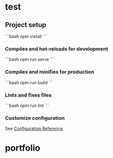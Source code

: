 # test

## Project setup
\`\`\`bash
npm install
\`\`\`

### Compiles and hot-reloads for development
\`\`\`bash
npm run serve
\`\`\`

### Compiles and minifies for production
\`\`\`bash
npm run build
\`\`\`

### Lints and fixes files
\`\`\`bash
npm run lint
\`\`\`

### Customize configuration
See [Configuration Reference](https://cli.vuejs.org/config/).

# portfolio
